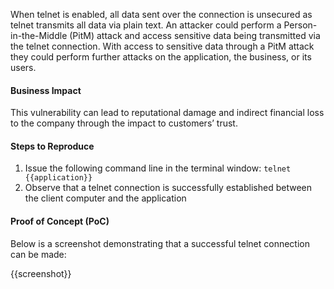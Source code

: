 When telnet is enabled, all data sent over the connection is unsecured as telnet transmits all data via plain text. An attacker could perform a Person-in-the-Middle (PitM) attack and access sensitive data being transmitted via the telnet connection. With access to sensitive data through a PitM attack they could perform further attacks on the application, the business, or its users.
  
#### Business Impact

This vulnerability can lead to reputational damage and indirect financial loss to the company through the impact to customers’ trust.

#### Steps to Reproduce

1. Issue the following command line in the terminal window: `telnet {{application}}`
1. Observe that a telnet connection is successfully established between the client computer and the application

#### Proof of Concept (PoC)

Below is a screenshot demonstrating that a successful telnet connection can be made:

{{screenshot}}
